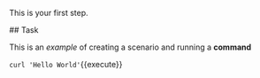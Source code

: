 This is your first step.

## Task

This is an _example_ of creating a scenario and running a **command**


`curl 'Hello World'`{{execute}}

